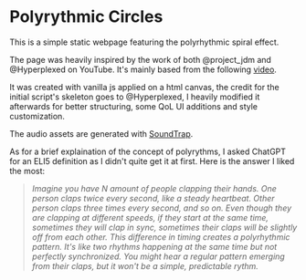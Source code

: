 # Polyrythmic Circles

This is a simple static webpage featuring the polyrhythmic spiral effect.

The page was heavily inspired by the work of both @project_jdm and @Hyperplexed on YouTube.
It's mainly based from the following [video](https://www.youtube.com/watch?v=4GaGnU8Ij2Y).

It was created with vanilla js applied on a html canvas, the credit for the initial script's skeleton goes to @Hyperplexed, I heavily modified it afterwards for better structuring, some QoL UI additions and style customization.

The audio assets are generated with [SoundTrap](https://www.soundtrap.com/home/). 

As for a brief explaination of the concept of polyrythms, I asked ChatGPT for an ELI5 definition as I didn't quite get it at first.
Here is the answer I liked the most:

> *Imagine you have N amount of people clapping their hands. One person claps twice every second, like a steady heartbeat. Other person claps three times every second, and so on. Even though they are clapping at different speeds, if they start at the same time, sometimes they will clap in sync, sometimes their claps will be slightly off from each other. This difference in timing creates a polyrhythmic pattern. It's like two rhythms happening at the same time but not perfectly synchronized. You might hear a regular pattern emerging from their claps, but it won't be a simple, predictable rythm.*
  
